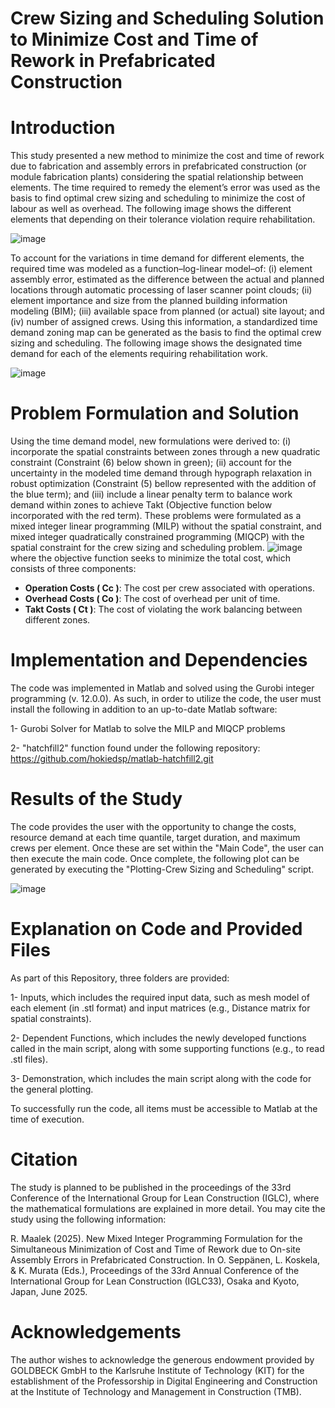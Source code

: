 # Crew Sizing and Scheduling Solution to Minimize Cost and Time of Rework in Prefabricated Construction

# Introduction

This study presented a new method to minimize the cost and time of rework due to fabrication and assembly errors in prefabricated construction (or module fabrication plants) considering the spatial relationship between elements. The time required to remedy the element’s error was used as the basis to find optimal crew sizing and scheduling to minimize the cost of labour as well as overhead. The following image shows the different elements that depending on their tolerance violation require rehabilitation.

![image](https://github.com/user-attachments/assets/a23dfe44-4e16-4b4d-a874-aa300957b74f)

To account for the variations in time demand for different elements, the required time was modeled as a function–log-linear model–of: (i) element assembly error, estimated as the difference between the actual and planned locations through automatic processing of laser scanner point clouds; (ii) element importance and size from the planned building information modeling (BIM); (iii) available space from planned (or actual) site layout; and (iv) number of assigned crews. Using this information, a standardized time demand zoning map can be generated as the basis to find the optimal crew sizing and scheduling. The following image shows the designated time demand for each of the elements requiring rehabilitation work.  

![image](https://github.com/user-attachments/assets/e7d69dea-6b64-4dc8-b11c-fd61e2f79af0)


# Problem Formulation and Solution

Using the time demand model, new formulations were derived to: (i) incorporate the spatial constraints between zones through a new quadratic constraint (Constraint (6) below shown in green); (ii) account for the uncertainty in the modeled time demand through hypograph relaxation in robust optimization (Constraint (5) bellow represented with the addition of the blue term); and (iii) include a linear penalty term to balance work demand within zones to achieve Takt (Objective function below incorporated with the red term). These problems were formulated as a mixed integer linear programming (MILP) without the spatial constraint, and mixed integer quadratically constrained programming (MIQCP) with the spatial constraint for the crew sizing and scheduling problem.
![image](https://github.com/user-attachments/assets/58f456c5-489a-47ca-ab10-d729d4464c03)
where the objective function seeks to minimize the total cost, which consists of three components: 
- **Operation Costs \( Cc \)**: The cost per crew associated with operations.
- **Overhead Costs \( Co \)**: The cost of overhead per unit of time.
- **Takt Costs \( Ct \)**: The cost of violating the work balancing between different zones. 

# Implementation and Dependencies

The code was implemented in Matlab and solved using the Gurobi integer programming (v. 12.0.0). As such, in order to utilize the code, the user must install the following in addition to an up-to-date Matlab software:

1- Gurobi Solver for Matlab to solve the MILP and MIQCP problems

2- "hatchfill2" function found under the following repository: https://github.com/hokiedsp/matlab-hatchfill2.git

# Results of the Study

The code provides the user with the opportunity to change the costs, resource demand at each time quantile, target duration, and maximum crews per element. Once these are set within the "Main Code", the user can then execute the main code. Once complete, the following plot can be generated by executing the "Plotting-Crew Sizing and Scheduling" script.

![image](https://github.com/user-attachments/assets/2997ce6c-c171-46d7-9398-ce315269a5c4)


# Explanation on Code and Provided Files


As part of this Repository, three folders are provided:

1- Inputs, which includes the required input data, such as mesh model of each element (in .stl format) and input matrices (e.g., Distance matrix for spatial constraints).

2- Dependent Functions, which includes the newly developed functions called in the main script, along with some supporting functions (e.g., to read .stl files).

3- Demonstration, which includes the main script along with the code for the general plotting.

To successfully run the code, all items must be accessible to Matlab at the time of execution.


# Citation
The study is planned to be published in the proceedings of the 33rd Conference of the International Group for Lean Construction (IGLC), where the mathematical formulations are explained in more detail. You may cite the study using the following information:

R. Maalek (2025). New Mixed Integer Programming Formulation for the Simultaneous Minimization of Cost and Time of Rework due to On-site Assembly Errors in Prefabricated Construction. In O. Seppänen, L. Koskela, & K. Murata (Eds.), Proceedings of the 33rd Annual Conference of the International Group for Lean Construction (IGLC33), Osaka and Kyoto, Japan, June 2025.

# Acknowledgements
The author wishes to acknowledge the generous endowment provided by GOLDBECK GmbH to the Karlsruhe Institute of Technology (KIT) for the establishment of the Professorship in Digital Engineering and Construction at the Institute of Technology and Management in Construction (TMB).

